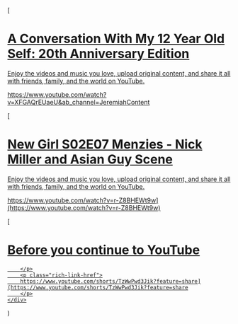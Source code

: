 [
<div class="rich-link-card-container"><a class="rich-link-card" href="https://www.youtube.com/watch?v=XFGAQrEUaeU&ab_channel=JeremiahContent" target="_blank">
	<div class="rich-link-image-container">
		<div class="rich-link-image" style="background-image: url('https://i.ytimg.com/vi/XFGAQrEUaeU/hqdefault.jpg')">
	</div>
	</div>
	<div class="rich-link-card-text">
		<h1 class="rich-link-card-title">A Conversation With My 12 Year Old Self: 20th Anniversary Edition</h1>
		<p class="rich-link-card-description">
		Enjoy the videos and music you love, upload original content, and share it all with friends, family, and the world on YouTube.
		</p>
		<p class="rich-link-href">
		https://www.youtube.com/watch?v=XFGAQrEUaeU&ab_channel=JeremiahContent
		</p>
	</div>
</a></div>

[
<div class="rich-link-card-container"><a class="rich-link-card" href="https://www.youtube.com/watch?v=r-Z8BHEWt9w](https://www.youtube.com/watch?v=r-Z8BHEWt9w)" target="_blank">
	<div class="rich-link-image-container">
		<div class="rich-link-image" style="background-image: url('https://i.ytimg.com/vi/r-Z8BHEWt9w/hqdefault.jpg')">
	</div>
	</div>
	<div class="rich-link-card-text">
		<h1 class="rich-link-card-title">New Girl S02E07 Menzies - Nick Miller and Asian Guy Scene</h1>
		<p class="rich-link-card-description">
		Enjoy the videos and music you love, upload original content, and share it all with friends, family, and the world on YouTube.
		</p>
		<p class="rich-link-href">
		https://www.youtube.com/watch?v=r-Z8BHEWt9w](https://www.youtube.com/watch?v=r-Z8BHEWt9w)
		</p>
	</div>
</a></div>


[
<div class="rich-link-card-container"><a class="rich-link-card" href="https://www.youtube.com/shorts/TzWwPwd3Jik?feature=share](https://www.youtube.com/shorts/TzWwPwd3Jik?feature=share" target="_blank">
	<div class="rich-link-image-container">
		<div class="rich-link-image" style="background-image: url('https://www.google.com/favicon.ico')">
	</div>
	</div>
	<div class="rich-link-card-text">
		<h1 class="rich-link-card-title">Before you continue to YouTube</h1>
		<p class="rich-link-card-description">
		
		</p>
		<p class="rich-link-href">
		https://www.youtube.com/shorts/TzWwPwd3Jik?feature=share](https://www.youtube.com/shorts/TzWwPwd3Jik?feature=share
		</p>
	</div>
</a></div>

)
